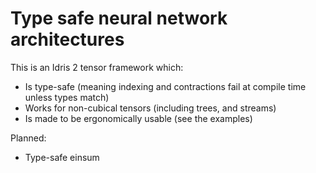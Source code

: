 # Type safe neural network architectures

This is an Idris 2 tensor framework which:
* Is type-safe (meaning indexing and contractions fail at compile time unless types match)
* Works for non-cubical tensors (including trees, and streams)
* Is made to be ergonomically usable (see the examples)




Planned:
* Type-safe einsum